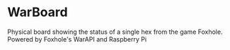 # WarBoard
Physical board showing the status of a single hex from the game Foxhole. Powered by Foxhole's WarAPI and Raspberry Pi
